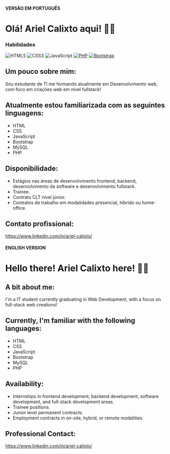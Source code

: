 #### VERSÃO EM PORTUGUÊS

# Olá! Ariel Calixto aqui! 👋🏻

### Habilidades
![HTML5](https://img.shields.io/badge/HTML-000?style=for-the-badge&logo=html5&logoColor=30A3DC)
![CSS3](https://img.shields.io/badge/CSS3-000?style=for-the-badge&logo=css3&logoColor=E94D5F)
![JavaScript](https://img.shields.io/badge/JavaScript-000?style=for-the-badge&logo=javascript&logoColor=30A3DC)
[![PHP](https://img.shields.io/badge/PHP-000?style=for-the-badge&logo=git&logoColor=E94D5F)](https://git-scm.com/doc) 
[![Bootstrap](https://img.shields.io/badge/Bootstrap-000?style=for-the-badge&logo=github&logoColor=30A3DC)](https://docs.github.com/)

## Um pouco sobre mim:
Sou estudante de TI me formando atualmente em Desenvolvimento web, com foco em criações web em nível fullstack!
## Atualmente estou familiarizada com as seguintes linguagens:
- HTML
- CSS
- JavaScript
- Bootstrap
- MySQL
- PHP
## Disponibilidade:
- Estágios nas áreas de desenvolvimento frontend, backend, desenvolvimento de software e desenvolvimento fullstack.
- Trainee.
- Contrato CLT nível júnior.
- Contratos de trabalho em modalidades presencial, híbrido ou home-office.
## Contato profissional:
https://www.linkedin.com/in/ariel-calixto/
   <br/>
   
#### ENGLISH VERSION

# Hello there! Ariel Calixto here! 👋🏻

## A bit about me:
I'm a IT student currently graduating in Web Development, with a focus on full-stack web creations!
## Currently, I'm familiar with the following languages:
- HTML
- CSS
- JavaScript
- Bootstrap
- MySQL
- PHP
## Availability:
- Internships in frontend development, backend development, software development, and full-stack development areas.
- Trainee positions.
- Junior level permanent contracts.
- Employment contracts in on-site, hybrid, or remote modalities.
## Professional Contact:
https://www.linkedin.com/in/ariel-calixto/
